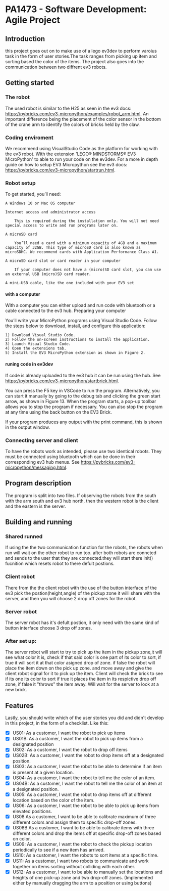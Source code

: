# PA1473 - Software Development: Agile Project 


## Introduction
this project goes out on to make use of a lego ev3dev to perform varoius task in the form of user stories.The task ranges from picking up item and sorting based the color of the items.
The project also goes into the communication between two diffrent ev3 robots.


## Getting started

### The robot
The used robot is similar to the H25 as seen in the ev3 docs: https://pybricks.com/ev3-micropython/examples/robot_arm.html.
An important difference being the placement of the color sensor in the bottom of the crane arm to identify
the colors of bricks held by the claw.

### Coding enviroment
We recommend using VisualStudio Code as the platform for working with the ev3 robot. 
With the extension 'LEGO® MINDSTORMS® EV3 MicroPython' to able to run your code on the ev3dev.
For a more in depth guide on how to setup EV3 Micropython see the ev3 docs: https://pybricks.com/ev3-micropython/startrun.html.

### Robot setup
To get started, you’ll need:

    A Windows 10 or Mac OS computer

    Internet access and administrator access

        This is required during the installation only. You will not need special access to write and run programs later on.

    A microSD card

        You’ll need a card with a minimum capacity of 4GB and a maximum capacity of 32GB. This type of microSD card is also known as microSDHC. We recommend cards with Application Performance Class A1.

    A microSD card slot or card reader in your computer

        If your computer does not have a (micro)SD card slot, you can use an external USB (micro)SD card reader.

    A mini-USB cable, like the one included with your EV3 set



#### with a computer
With a computer you can either upload and run code with bluetooth or a cable connected to the ev3 hub. 
Preparing your computer

You’ll write your MicroPython programs using Visual Studio Code. Follow the steps below to download, install, and configure this application:

    1) Download Visual Studio Code.
    2) Follow the on-screen instructions to install the application.
    3) Launch Visual Studio Code.
    4) Open the extensions tab.
    5) Install the EV3 MicroPython extension as shown in Figure 2.


#### runing code in ev3dev
If code is already uploaded to the ev3 hub it can be run using the hub. See https://pybricks.com/ev3-micropython/startbrick.html.

You can press the F5 key in VSCode to run the program. Alternatively, you can start it manually by going to the debug tab and clicking the green start arrow, as shown in Figure 13.
When the program starts, a pop-up toolbar allows you to stop the program if necessary. You can also stop the program at any time using the back button on the EV3 Brick.

If your program produces any output with the print command, this is shown in the output window.

### Connecting server and client
To have the robots work as intended, please use two identical robots. They must be connected using
bluetooth which can be done in their corresponding ev3 hub menus. See https://pybricks.com/ev3-micropython/messaging.html.


## Program description
The program is split into two files. If observing the robots from the south with the arm south and ev3 hub north, then the western robot is the client and the eastern is the server. 
    

## Building and running
### Shared runned 
If using the the two communication function for the robots, the robots when run will wait on the other robot to run too. after both robots are conncted and sends to the user that they are connected.they will start there init() fucnition which resets robot to there defult postions.
### Client robot    
There from the the client robot with the use of the button interface of the ev3 pick the postion(height,angle) of the pickup zone it willl share with the server, and then you will choose 2 drop off zones for the robot.
### Server robot
The server robot has it's defult postion, it only need with the same kind of button interface choose 3 drop off zones.

### After set up:
The server robot will start to try to pick up the item in the pickup zone,it will see what color it is, check if that said color is one part of its color to sort, if true it will sort it at that color asigned drop of zone. if false the robot will place the item down on the pick up zone.
and move away and give the client robot signal for it to pick up the item.
Client will check the brick to see if its one its color to sort if true it places the item in its respictive drop off zone, if false it "throws" the item away.
Will wait for the server to look at a new brick. 	  


## Features

Lastly, you should write which of the user stories you did and didn't develop in this project, in the form of a checklist. Like this:

- [x] US01: As a customer, I want the robot to pick up items 
- [x] US01B: As a customer, I want the robot to pick up items from a designated position 
- [x] US02: As a customer, I want the robot to drop off items
- [x] US02B: As a customer, I want the robot to drop items off at a designated position. 
- [x] US03: As a customer, I want the robot to be able to determine if an item is present at a given location.
- [x] US04: As a customer, I want the robot to tell me the color of an item.
- [x] US04B: As a customer, I want the robot to tell me the color of an item at a designated position. 
- [x] US05: As a customer, I want the robot to drop items off at different location based on the color of the item.
- [x] US06: As a customer, I want the robot to be able to pick up items from elevated positions.
- [x] US08 As a customer, I want to be able to calibrate maximum of three different colors and assign them to specific drop-off zones.
- [x] US08B As a customer, I want to be able to calibrate items with three different colors and drop the items off at specific drop-off zones based on color. 
- [x] US09: As a customer, I want the robot to check the pickup location periodically to see if a new item has arrived. 
- [x] US10: As a customer, I want the robots to sort items at a specific time. 
- [x] US11: As a customer, I want two robots to communicate and work together on items sorting without colliding with each other. 
- [x] US12: As a customer, I want to be able to manually set the locations and heights of one pick-up zone and two drop-off zones. (Implemented either by manually dragging the arm to a position or using buttons) 
